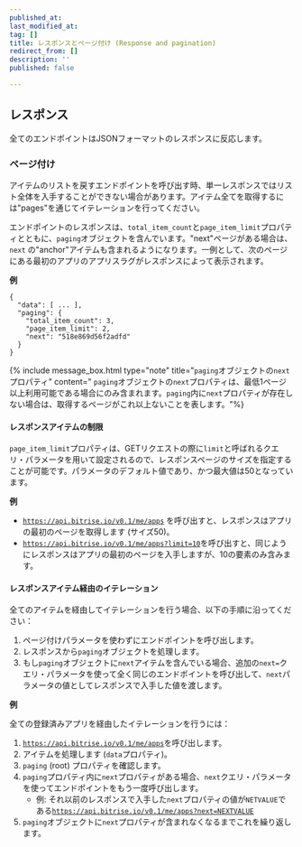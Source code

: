 ```yaml
---
published_at:
last_modified_at:
tag: []
title: レスポンスとページ付け (Response and pagination)
redirect_from: []
description: ''
published: false

---
```

## レスポンス

全てのエンドポイントはJSONフォーマットのレスポンスに反応します。

### ページ付け

アイテムのリストを戻すエンドポイントを呼び出す時、単一レスポンスではリスト全体を入手することができない場合があります。アイテム全てを取得するには"pages"を通じてイテレーションを行ってください。

エンドポイントのレスポンスは、`total_item_count`と`page_item_limit`プロパティとともに、`paging`オブジェクトを含んでいます。"next"ページがある場合は、`next` の"anchor"アイテムも含まれるようになります。一例として、次のページにある最初のアプリのアプリスラグがレスポンスによって表示されます。

**例**

    {
      "data": [ ... ],
      "paging": {
        "total_item_count": 3,
        "page_item_limit": 2,
        "next": "518e869d56f2adfd"
      }
    }

{% include message_box.html type="note" title="`paging`オブジェクトの`next`プロパティ" content=" `paging`オブジェクトの`next`プロパティは、最低1ページ以上利用可能である場合にのみ含まれます。`paging`内に`next`プロパティが存在しない場合は、取得するページがこれ以上ないことを表します。"%}

#### レスポンスアイテムの制限

`page_item_limit`プロパティは、GETリクエストの際に`limit`と呼ばれるクエリ・パラメータを用いて設定されるので、レスポンスページのサイズを指定することが可能です。パラメータのデフォルト値であり、かつ最大値は50となっています。

**例**

* [`https://api.bitrise.io/v0.1/me/apps`](https://api.bitrise.io/v0.1/me/apps "https://api.bitrise.io/v0.1/me/apps") を呼び出すと、レスポンスはアプリの最初のページを取得します (サイズ50)。
* [`https://api.bitrise.io/v0.1/me/apps?limit=10`](https://api.bitrise.io/v0.1/me/apps?limit=10 "https://api.bitrise.io/v0.1/me/apps?limit=10")を呼び出すと、同じようにレスポンスはアプリの最初のページを入手しますが、10の要素のみ含みます。

#### レスポンスアイテム経由のイテレーション

全てのアイテムを経由してイテレーションを行う場合、以下の手順に沿ってください：

1. ページ付けパラメータを使わずにエンドポイントを呼び出します。
2. レスポンスから`paging`オブジェクトを処理します。
3. もし`paging`オブジェクトに`next`アイテムを含んでいる場合、追加の`next=`クエリ・パラメータを使って全く同じのエンドポイントを呼び出して、`next`パラメータの値としてレスポンスで入手した値を渡します。

**例**

全ての登録済みアプリを経由したイテレーションを行うには：

1. [`https://api.bitrise.io/v0.1/me/apps`](https://api.bitrise.io/v0.1/me/apps "https://api.bitrise.io/v0.1/me/apps")を呼び出します。
2. アイテムを処理します (`data`プロパティ)。
3. `paging` (root) プロパティを確認します。
4. `paging`プロパティ内に`next`プロパティがある場合、`next`クエリ・パラメータを使ってエンドポイントをもう一度呼び出します。
   * 例: それ以前のレスポンスで入手した`next`プロパティの値が`NETVALUE`である[`https://api.bitrise.io/v0.1/me/apps?next=NEXTVALUE`](https://api.bitrise.io/v0.1/me/apps?next=NEXTVALUE "https://api.bitrise.io/v0.1/me/apps?next=NEXTVALUE")
5. `paging`オブジェクトに`next`プロパティが含まれなくなるまでこれを繰り返します。